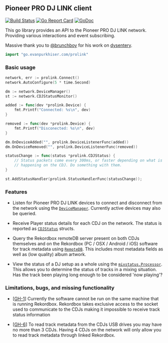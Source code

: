 ## Pioneer PRO DJ LINK client

[![Build Status](https://github.com/evanpurkhiser/prolink-go/workflows/build/badge.svg)](https://github.com/EvanPurkhiser/prolink-go/actions?query=workflow%3Abuild)
[![Go Report Card](https://goreportcard.com/badge/github.com/evanpurkhiser/prolink-go)](https://goreportcard.com/report/github.com/evanpurkhiser/prolink-go)
[![GoDoc](https://godoc.org/go.evanpurkhiser.com/prolink?status.svg)](https://godoc.org/go.evanpurkhiser.com/prolink)

This go library provides an API to the Pioneer PRO DJ LINK network. Providing
various interactions and event subscribing.

Massive thank you to [@brunchboy](https://github.com/brunchboy) for his work on
[dysentery](https://github.com/brunchboy/dysentery).

```go
import "go.evanpurkhiser.com/prolink"
```

### Basic usage

```go
network, err := prolink.Connect()
network.AutoConfigure(5 * time.Second)

dm := network.DeviceManager()
st := network.CDJStatusMonitor()

added := func(dev *prolink.Device) {
    fmt.Printf("Connected: %s\n", dev)
}

removed := func(dev *prolink.Device) {
    fmt.Printf("Disconected: %s\n", dev)
}

dm.OnDeviceAdded("", prolink.DeviceListenerFunc(added))
dm.OnDeviceRemoved("", prolink.DeviceListenerFunc(removed))

statusChange := func(status *prolink.CDJStatus) {
    // Status packets come every 300ms, or faster depending on what is
    // happening on the CDJ. Do something with them.
}

st.AddStatusHandler(prolink.StatusHandlerFunc(statusChange));
```

### Features

- Listen for Pioneer PRO DJ LINK devices to connect and disconnect from the
  network using the
  [`DeviceManager`](https://godoc.org/go.evanpurkhiser.com/prolink#DeviceManager).
  Currently active devices may also be queried.

- Receive Player status details for each CDJ on the network. The status is
  reported as
  [`CDJStatus`](https://godoc.org/go.evanpurkhiser.com/prolink#CDJStatus)
  structs.

- Query the Rekordbox remoteDB server present on both CDJs themselves and on
  the Rekordbox (PC / OSX / Android / iOS) software for track metadata using
  [`RemoteDB`](https://godoc.org/go.evanpurkhiser.com/prolink#RemoteDB). This
  includes most metadata fields as well as (low quality) album artwork.

- View the status of a DJ setup as a whole using the
  [`mixstatus.Processor`](https://godoc.org/github.com/EvanPurkhiser/prolink-go/mixstatus#Processor).
  This allows you to determine the status of tracks in a mixing situation. Has
  the track been playing long enough to be considered 'now playing'?

### Limitations, bugs, and missing functionality

- [[GH-1](https://github.com/EvanPurkhiser/prolink-go/issues/1)] Currently the
  software cannot be run on the same machine that is running Rekordbox.
  Rekordbox takes exclusive access to the socket used to communicate to the
  CDJs making it impossible to receive track status information

- [[GH-6](https://github.com/EvanPurkhiser/prolink-go/issues/6)] To read track
  metadata from the CDJs USB drives you may have no more than 3 CDJs. Having 4
  CDJs on the network will only allow you to read track metadata through
  linked Rekordbox.

